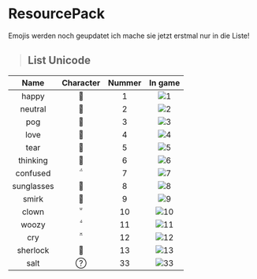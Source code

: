 # ResourcePack
Emojis werden noch geupdatet ich mache sie jetzt erstmal nur in die Liste!
 > <h2>List Unicode</h2>
 
|               Name               | Character | Nummer |                     In game                    |
|:--------------------------------:|:---------:|:-------:|:----------------------------------------------:|
|             happy                   |          |  1      |![1](https://cdn.discordapp.com/attachments/926824646735716355/926824692730441738/1.png)|
|             neutral                   |          |  2      |![2](https://cdn.discordapp.com/attachments/926824646735716355/926824692994703360/2.png)|
|             pog                   |         |  3      |![3](https://cdn.discordapp.com/attachments/926824646735716355/926824689442115624/3.png)|
|             love                   |          |  4      |![4](https://cdn.discordapp.com/attachments/926824646735716355/926824689622474762/4.png)|
|             tear                   |          |  5      |![5](https://cdn.discordapp.com/attachments/926824646735716355/926824689765085194/5.png)|
|             thinking                   |          |  6      |![6](https://cdn.discordapp.com/attachments/926824646735716355/926824692252286976/6.png)|
|             confused                   |          |  7      |![7](https://cdn.discordapp.com/attachments/926824646735716355/926824692470382603/7.png)|
|             sunglasses                   |          |  8      |![8](https://cdn.discordapp.com/attachments/926824646735716355/926833818701279302/8.png)|
|             smirk                   |          |  9      |![9](https://cdn.discordapp.com/attachments/926824646735716355/926833839484071956/9.png)|
|             clown                   |          |  10      |![10](https://cdn.discordapp.com/attachments/926824646735716355/926836573645979718/10.png)|
|             woozy                   |          |  11      |![11](https://cdn.discordapp.com/attachments/926824646735716355/926838176344076298/11.png)|
|             cry                   |          |  12      |![12](https://cdn.discordapp.com/attachments/926824646735716355/926870005365227540/12.png)|
|             sherlock                   |          |  13      |![13](https://cdn.discordapp.com/attachments/926824646735716355/926872891805556806/13.png)|
|             salt                   |          |  33      |![33](https://cdn.discordapp.com/attachments/926824646735716355/926858736079888435/33.png)|
